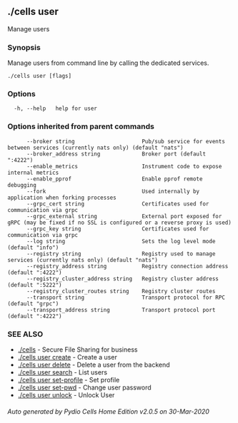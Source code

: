 ## ./cells user

Manage users

### Synopsis

Manage users from command line by calling the dedicated services.



```
./cells user [flags]
```

### Options

```
  -h, --help   help for user
```

### Options inherited from parent commands

```
      --broker string                     Pub/sub service for events between services (currently nats only) (default "nats")
      --broker_address string             Broker port (default ":4222")
      --enable_metrics                    Instrument code to expose internal metrics
      --enable_pprof                      Enable pprof remote debugging
      --fork                              Used internally by application when forking processes
      --grpc_cert string                  Certificates used for communication via grpc
      --grpc_external string              External port exposed for gRPC (may be fixed if no SSL is configured or a reverse proxy is used)
      --grpc_key string                   Certificates used for communication via grpc
      --log string                        Sets the log level mode (default "info")
      --registry string                   Registry used to manage services (currently nats only) (default "nats")
      --registry_address string           Registry connection address (default ":4222")
      --registry_cluster_address string   Registry cluster address (default ":5222")
      --registry_cluster_routes string    Registry cluster routes
      --transport string                  Transport protocol for RPC (default "grpc")
      --transport_address string          Transport protocol port (default ":4222")
```

### SEE ALSO

* [./cells](./cells)	 - Secure File Sharing for business
* [./cells user create](./cells-user-create)	 - Create a user
* [./cells user delete](./cells-user-delete)	 - Delete a user from the backend
* [./cells user search](./cells-user-search)	 - List users
* [./cells user set-profile](./cells-user-set-profile)	 - Set profile
* [./cells user set-pwd](./cells-user-set-pwd)	 - Change user password
* [./cells user unlock](./cells-user-unlock)	 - Unlock User

###### Auto generated by Pydio Cells Home Edition v2.0.5 on 30-Mar-2020
